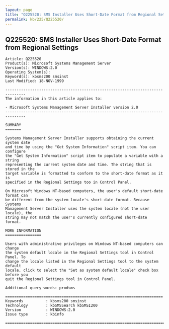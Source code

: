 ```yaml
---
layout: page
title: "Q225520: SMS Installer Uses Short-Date Format from Regional Settings"
permalink: kb/225/Q225520/
---
```


## Q225520: SMS Installer Uses Short-Date Format from Regional Settings

	Article: Q225520
	Product(s): Microsoft Systems Management Server
	Version(s): WINDOWS:2.0
	Operating System(s): 
	Keyword(s): kbsms200 smsinst
	Last Modified: 18-NOV-1999
	
	-------------------------------------------------------------------------------
	The information in this article applies to:
	
	- Microsoft Systems Management Server Installer version 2.0 
	-------------------------------------------------------------------------------
	
	SUMMARY
	=======
	
	Systems Management Server Installer supports obtaining the current system date
	and time by using the "Get System Information" script item. You can configure
	the "Get System Information" script item to populate a variable with a string
	representing the current system date and time. The string that is stored in the
	target variable is formatted to conform to the short-date format as it is
	specified in the Regional Settings too in Control Panel.
	
	On Microsoft Windows NT-based computers, the user's default short-date format can
	be different from the system locale's short-date format. Because Systems
	Management Server Installer uses the system locale (not the user locale), the
	string may not match the user's currently configured short-date format.
	
	MORE INFORMATION
	================
	
	Users with administrative privileges on Windows NT-based computers can change
	the system default locale in the Regional Settings tool in Control Panel. To
	change the locale listed in the Regional Settings tool to the system default
	locale, click to select the "Set as system default locale" check box before you
	quit the Regional Settings tool in Control Panel.
	
	Additional query words: prodsms
	
	======================================================================
	Keywords          : kbsms200 smsinst 
	Technology        : kbSMSSearch kbSMSI200
	Version           : WINDOWS:2.0
	Issue type        : kbinfo
	
	=============================================================================
	
